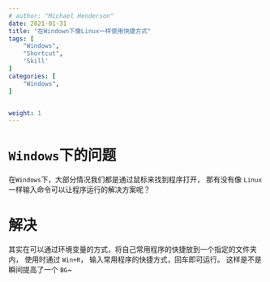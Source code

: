 ```yaml
---
# author: "Michael Henderson"
date: 2021-01-31
title: "在Windown下像Linux一样使用快捷方式"
tags: [
    "Windows",
    "Shortcut",
    'Skill'
]
categories: [
    "Windows",
]


weight: 1
---
```


# `Windows`下的问题
在`Windows`下，大部分情况我们都是通过鼠标来找到程序打开，
那有没有像 `Linux` 一样输入命令可以让程序运行的解决方案呢？


# 解决
其实在可以通过环境变量的方式，将自己常用程序的快捷放到一个指定的文件夹内，
使用时通过 `Win+R`， 输入常用程序的快捷方式，回车即可运行。
这样是不是瞬间提高了一个 `BG`~
